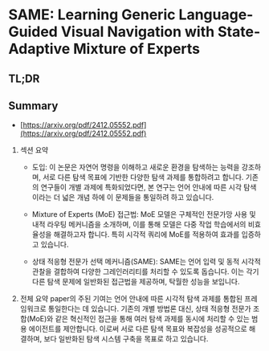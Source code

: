 # SAME: Learning Generic Language-Guided Visual Navigation with State-Adaptive Mixture of Experts
## TL;DR
## Summary
- [https://arxiv.org/pdf/2412.05552.pdf](https://arxiv.org/pdf/2412.05552.pdf)

1. 섹션 요약
   - 도입: 이 논문은 자연어 명령을 이해하고 새로운 환경을 탐색하는 능력을 강조하며, 서로 다른 탐색 목표에 기반한 다양한 탐색 과제를 통합하려고 합니다. 기존의 연구들이 개별 과제에 특화되었다면, 본 연구는 언어 안내에 따른 시각 탐색이라는 더 넓은 개념 하에 이 문제들을 통일하려 하고 있습니다.
   
   - Mixture of Experts (MoE) 접근법: MoE 모델은 구체적인 전문가망 사용 및 내적 라우팅 메커니즘을 소개하며, 이를 통해 모델은 다중 작업 학습에서의 비효율성을 해결하고자 합니다. 특히 시각적 쿼리에 MoE를 적용하여 효과를 입증하고 있습니다.
   
   - 상태 적응형 전문가 선택 메커니즘(SAME): SAME는 언어 입력 및 동적 시각적 관찰을 결합하여 다양한 그레인러리티를 처리할 수 있도록 돕습니다. 이는 각기 다른 탐색 문제에 일반화된 접근법을 제공하며, 탁월한 성능을 보입니다.

2. 전체 요약
   paper의 주된 기여는 언어 안내에 따른 시각적 탐색 과제를 통합된 프레임워크로 통일한다는 데 있습니다. 기존의 개별 방법론 대신, 상태 적응형 전문가 조합(MoE)와 같은 혁신적인 접근을 통해 여러 탐색 과제를 동시에 처리할 수 있는 범용 에이전트를 제안합니다. 이로써 서로 다른 탐색 목표와 복잡성을 성공적으로 해결하며, 보다 일반화된 탐색 시스템 구축을 목표로 하고 있습니다.